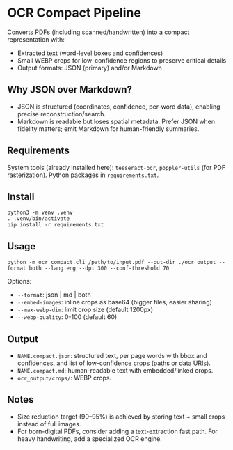 # OCR Compact Pipeline

Converts PDFs (including scanned/handwritten) into a compact representation with:
- Extracted text (word-level boxes and confidences)
- Small WEBP crops for low-confidence regions to preserve critical details
- Output formats: JSON (primary) and/or Markdown

## Why JSON over Markdown?
- JSON is structured (coordinates, confidence, per-word data), enabling precise reconstruction/search.
- Markdown is readable but loses spatial metadata. Prefer JSON when fidelity matters; emit Markdown for human-friendly summaries.

## Requirements
System tools (already installed here): `tesseract-ocr`, `poppler-utils` (for PDF rasterization). Python packages in `requirements.txt`.

## Install
```
python3 -m venv .venv
. .venv/bin/activate
pip install -r requirements.txt
```

## Usage
```
python -m ocr_compact.cli /path/to/input.pdf --out-dir ./ocr_output --format both --lang eng --dpi 300 --conf-threshold 70
```
Options:
- `--format`: json | md | both
- `--embed-images`: inline crops as base64 (bigger files, easier sharing)
- `--max-webp-dim`: limit crop size (default 1200px)
- `--webp-quality`: 0-100 (default 60)

## Output
- `NAME.compact.json`: structured text, per page words with bbox and confidences, and list of low-confidence crops (paths or data URIs).
- `NAME.compact.md`: human-readable text with embedded/linked crops.
- `ocr_output/crops/`: WEBP crops.

## Notes
- Size reduction target (90–95%) is achieved by storing text + small crops instead of full images.
- For born-digital PDFs, consider adding a text-extraction fast path. For heavy handwriting, add a specialized OCR engine.

